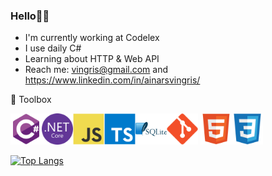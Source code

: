 ### Hello🙂👋 

- I'm currently working at Codelex
- I use daily C# 
- Learning about HTTP & Web API
- Reach me: vingris@gmail.com and https://www.linkedin.com/in/ainarsvingris/


🧰 Toolbox


<img src="https://github.com/devicons/devicon/blob/master/icons/csharp/csharp-original.svg" alt="CSharp Logo" width="50" height="50"><img src="https://github.com/devicons/devicon/blob/master/icons/dotnetcore/dotnetcore-original.svg" alt=".NETCore Logo" width="50" height="50"><img src="https://github.com/devicons/devicon/blob/master/icons/javascript/javascript-original.svg" alt="JavaScript Logo" width="50" height="50"><img src="https://github.com/devicons/devicon/blob/master/icons/typescript/typescript-original.svg" alt="TypeScript Logo" width="50" height="50"><img src="https://github.com/devicons/devicon/blob/master/icons/sqlite/sqlite-original-wordmark.svg" alt="SQLite Logo" width="50" height="50"><img src="https://github.com/devicons/devicon/blob/master/icons/git/git-original.svg" alt="Git Logo" width="50" height="50"> <img src="https://github.com/devicons/devicon/blob/master/icons/html5/html5-original.svg" alt="HTML5 Logo" width="50" height="50"><img src="https://github.com/devicons/devicon/blob/master/icons/css3/css3-original.svg" alt="CSS3 Logo" width="50" height="50">


[![Top Langs](https://github-readme-stats.vercel.app/api/top-langs/?username=ainars43&hide=java,html,css&theme=radical)](https://github.com/anuraghazra/github-readme-stats)
<!---
Ainars43/Ainars43 is a ✨ special ✨ repository because its `README.md` (this file) appears on your GitHub profile.
You can click the Preview link to take a look at your changes.
--->
